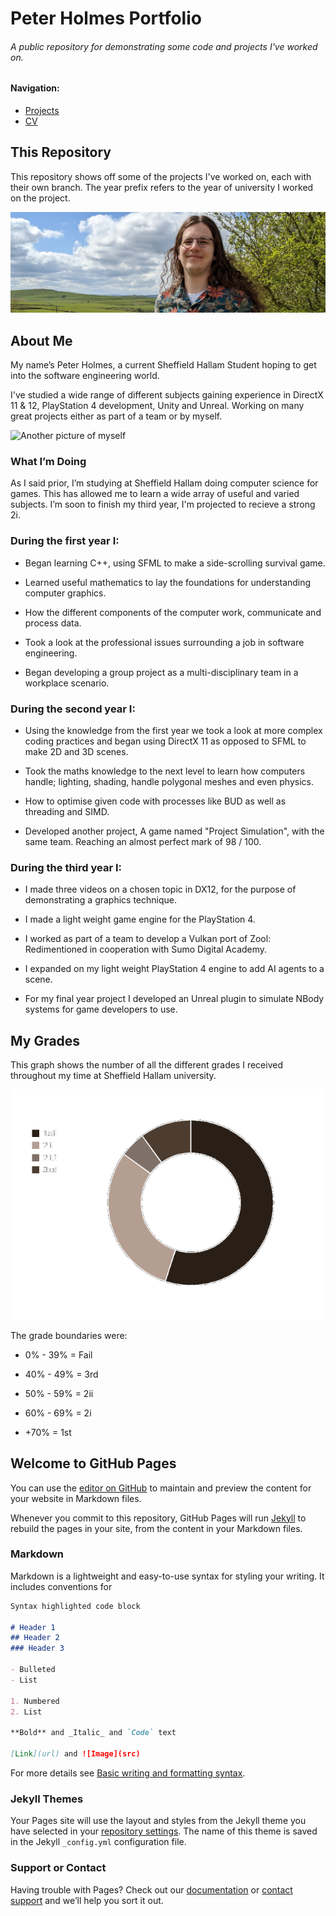 # Peter Holmes Portfolio
###### A public repository for demonstrating some code and projects I've worked on.

#### Navigation:
- [Projects](projects.md)
- [CV](CV.md)

## This Repository
This repository shows off some of the projects I've worked on, each with their own branch. The year prefix refers to the year of university I worked on the project.

![A picture of myself](/Images/Edited/PXL_20220418_125244626.jpg)

## About Me
My name’s Peter Holmes, a current Sheffield Hallam Student hoping to get into the software engineering world.

I've studied a wide range of different subjects gaining experience in DirectX 11 & 12, PlayStation 4 development, Unity and Unreal. Working on many great projects either as part of a team or by myself.

![Another picture of myself](/Images/Edited/PXL_20220418_135309084.jpg)

### What I’m Doing
As I said prior, I’m studying at Sheffield Hallam doing computer science for games. This has allowed me to learn a wide array of useful and varied subjects. I’m soon to finish my third year, I'm projected to recieve a strong 2i.

### During the first year I:

- Began learning C++, using SFML to make a side-scrolling survival game.

- Learned useful mathematics to lay the foundations for understanding computer graphics.

- How the different components of the computer work, communicate and process data.

- Took a look at the professional issues surrounding a job in software engineering.

- Began developing a group project as a multi-disciplinary team in a workplace scenario.

### During the second year I:

- Using the knowledge from the first year we took a look at more complex coding practices and began using DirectX 11 as opposed to SFML to make 2D and 3D scenes.

- Took the maths knowledge to the next level to learn how computers handle; lighting, shading, handle polygonal meshes and even physics.

- How to optimise given code with processes like BUD as well as threading and SIMD.

- Developed another project, A game named "Project Simulation", with the same team. Reaching an almost perfect mark of 98 / 100.

### During the third year I:

- I made three videos on a chosen topic in DX12, for the purpose of demonstrating a graphics technique.

- I made a light weight game engine for the PlayStation 4.

- I worked as part of a team to develop a Vulkan port of Zool: Redimentioned in cooperation with Sumo Digital Academy.

- I expanded on my light weight PlayStation 4 engine to add AI agents to a scene.

- For my final year project I developed an Unreal plugin to simulate NBody systems for game developers to use.

## My Grades

This graph shows the number of all the different grades I received throughout my time at Sheffield Hallam university.

![A pie chart showing my grades](/Images/Original/gradeGraph.png)

The grade boundaries were:

- 0% - 39% = Fail

- 40% - 49% = 3rd

- 50% - 59% = 2ii

- 60% - 69% = 2i

- +70% = 1st





## Welcome to GitHub Pages

You can use the [editor on GitHub](https://github.com/PHolmes1011/Portfolio-Peter-Holmes/edit/gh-pages/index.md) to maintain and preview the content for your website in Markdown files.

Whenever you commit to this repository, GitHub Pages will run [Jekyll](https://jekyllrb.com/) to rebuild the pages in your site, from the content in your Markdown files.

### Markdown

Markdown is a lightweight and easy-to-use syntax for styling your writing. It includes conventions for

```markdown
Syntax highlighted code block

# Header 1
## Header 2
### Header 3

- Bulleted
- List

1. Numbered
2. List

**Bold** and _Italic_ and `Code` text

[Link](url) and ![Image](src)
```

For more details see [Basic writing and formatting syntax](https://docs.github.com/en/github/writing-on-github/getting-started-with-writing-and-formatting-on-github/basic-writing-and-formatting-syntax).

### Jekyll Themes

Your Pages site will use the layout and styles from the Jekyll theme you have selected in your [repository settings](https://github.com/PHolmes1011/Portfolio-Peter-Holmes/settings/pages). The name of this theme is saved in the Jekyll `_config.yml` configuration file.

### Support or Contact

Having trouble with Pages? Check out our [documentation](https://docs.github.com/categories/github-pages-basics/) or [contact support](https://support.github.com/contact) and we’ll help you sort it out.
